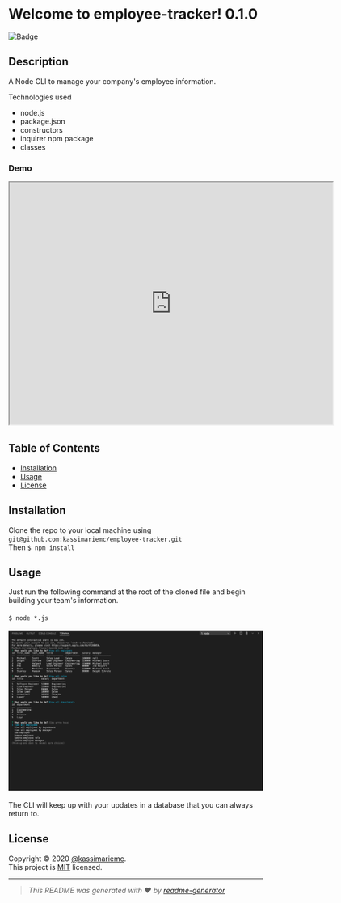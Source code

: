 
  # Welcome to employee-tracker! 0.1.0
  ![Badge](https://img.shields.io/badge/license-MIT-green)

  ## Description

  A Node CLI to manage your company's employee information.

  Technologies used
  * node.js
  * package.json
  * constructors
  * inquirer npm package
  * classes

  ### Demo
  <iframe src="https://drive.google.com/file/d/1SrXI82YM5BYEojznyhWBg6uHaLHhCJA-/preview" width="640" height="480"></iframe>

  ## Table of Contents

  * [Installation](#installation)
  * [Usage](#usage)
  * [License](#license)
  
  ## Installation

  Clone the repo to your local machine using `git@github.com:kassimariemc/employee-tracker.git`<br>Then `$ npm install`

  ## Usage

  Just run the following command at the root of the cloned file and begin building your team's information.<br><br>`$ node *.js`<br><br>![Terminal View](images/terminal-screenshot.png)<br><br> The CLI will keep up with your updates in a database that you can always return to. 

  ## License

  Copyright &#169; 2020 [@kassimariemc](https://github.com/kassimariemc).<br>
  This project is [MIT](https://choosealicense.com/licenses/mit/) licensed.
  

  _____________________________________________________
  > *This README was generated with &hearts; by [readme-generator](https://github.com/kassimariemc/README-generator)*
